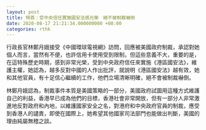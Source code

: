 ```yaml
---
layout: post
title: 特首：受中央信任實施國安法感光榮　絕不被制裁嚇倒
date: 2020-08-17 21:21:34.000000000 +08:00
categories: rthk
---
```


行政長官林鄭月娥接受《中國環球電視網》訪問，回應被美國政府制裁，承認對她個人而言，當然有不便，也許信用卡使用受到限制，但這些意義不大，重要的是，在這特殊歷史時期，感到非常光榮，受到中央政府信任來實施《港區國安法》，維護主權，她認為，越多反對中國的人作出批評，就說明《港區國安法》越有效，她和其他官員，有十足信心繼續的工作，他們立場清晰明確，絕不會被制裁嚇倒。

林鄭月娥認為，制裁事件本質是美國策略的一部分，美國政府試圖用這種方式維護自己的利益，香港早已成為他們的目標，香港社會非常開放，但有一部分人非常激進地反對政府和內地，以維護國家安全之名，對港府和中央政府官員的制裁，應受到香港人的譴責，即使在國際上，她希望其他國家司法部門也能做出判斷，美國的理由純屬無稽之談。
